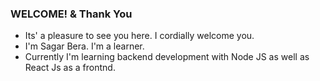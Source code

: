 ### WELCOME! & Thank You
- Its' a pleasure to see you here. I cordially welcome you.
- I'm Sagar Bera. I'm a learner.
- Currently I'm learning backend development with Node JS as well as React Js as a frontnd. 

<!---
sboy99/sboy99 is a ✨ special ✨ repository because its `README.md` (this file) appears on your GitHub profile.
You can click the Preview link to take a look at your changes.
--->
